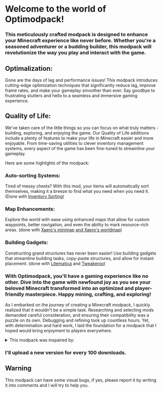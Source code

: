 # Welcome to the world of Optimodpack! 
### This meticulously crafted modpack is designed to enhance your Minecraft experience like never before. Whether you're a seasoned adventurer or a budding builder, this modpack will revolutionize the way you play and interact with the game.

## Optimalization:
Gone are the days of lag and performance issues! This modpack introduces cutting-edge optimization techniques that significantly reduce lag, improve frame rates, and make your gameplay smoother than ever. Say goodbye to frustrating stutters and hello to a seamless and immersive gaming experience.

## Quality of Life:
We've taken care of the little things so you can focus on what truly matters - building, exploring, and enjoying the game. Our Quality of Life additions include a plenty of features to make your life in Minecraft easier and more enjoyable. From time-saving utilities to clever inventory management systems, every aspect of the game has been fine-tuned to streamline your gameplay.

Here are some highlights of the modpack:

### Auto-sorting Systems: 
Tired of messy chests? With this mod, your items will automatically sort themselves, making it a breeze to find what you need when you need it. (Done with [Inventory Sorting](https://modrinth.com/mod/inventory-sorting))

### Map Enhancements: 
Explore the world with ease using enhanced maps that allow for custom waypoints, better navigation, and even the ability to mark resource-rich areas.
(done with [Xaero's minimap](https://modrinth.com/mod/xaeros-minimap) [and Xaero's worldmap](https://modrinth.com/mod/xaeros-worldmap))

### Building Gadgets: 
Constructing grand structures has never been easier! Use building gadgets that streamline building tasks, copy-paste structures, and allow for instant placement. 
(done with [Litematica](https://www.curseforge.com/minecraft/mc-mods/litematica) and [Tweakeroo](https://www.curseforge.com/minecraft/mc-mods/tweakeroo))

### With Optimodpack, you'll have a gaming experience like no other. Dive into the game with newfound joy as you see your beloved Minecraft transformed into an optimized and player-friendly masterpiece. Happy mining, crafting, and exploring!

As I embarked on the journey of creating a Minecraft modpack, I quickly realized that it wouldn't be a simple task. Researching and selecting mods demanded careful consideration, and ensuring their compatibility was a puzzle on its own. Debugging and refining took up countless hours. Yet, with determination and hard work, I laid the foundation for a modpack that I hoped would bring enjoyment to players everywhere.



<details>
<summary>This modpack was inspaired by: </summary>[Fabulously Optimized](https://modrinth.com/modpack/fabulously-optimized)

[Simply Optimaized](https://modrinth.com/modpack/sop)

[Adrenaline](https://modrinth.com/modpack/adrenaline)

[Additive](https://modrinth.com/modpack/additive)

[LightCraft](https://modrinth.com/modpack/lightcraft)

[Sodium Plus](https://modrinth.com/modpack/sodiumplus)

[Speed Of Light FPS Booster (SOL)](https://modrinth.com/modpack/sol)

</details>

### I'll upload a new version for every 100 downloads. 

## Warning
This modpack can have some visual bugs, if yes, please report it by writing it into comments and I will try to help you. 
